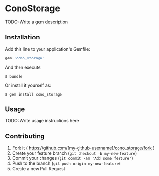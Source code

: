 # ConoStorage

TODO: Write a gem description

## Installation

Add this line to your application's Gemfile:

```ruby
gem 'cono_storage'
```

And then execute:

    $ bundle

Or install it yourself as:

    $ gem install cono_storage

## Usage

TODO: Write usage instructions here

## Contributing

1. Fork it ( https://github.com/[my-github-username]/cono_storage/fork )
2. Create your feature branch (`git checkout -b my-new-feature`)
3. Commit your changes (`git commit -am 'Add some feature'`)
4. Push to the branch (`git push origin my-new-feature`)
5. Create a new Pull Request
